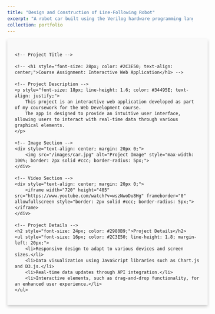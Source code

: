 ```yaml
---
title: "Design and Construction of Line-Following Robot"
excerpt: "A robot car built using the Verilog hardware programming language and aesthetic design, <br/>capable of following black lines on the ground.<br/><img src='/images/car.jpg' width='500' height='300'>"
collection: portfolio
---
```


<div id="content" style="width: 100%; margin: 0 auto; padding: 20px; background-color: #f9f9f9; box-shadow: 0 4px 8px rgba(0, 0, 0, 0.2);">

    <!-- Project Title -->
    
    <!-- <h1 style="font-size: 28px; color: #2C3E50; text-align: center;">Course Assignment: Interactive Web Application</h1> -->

    <!-- Project Description -->
    <p style="font-size: 18px; line-height: 1.6; color: #34495E; text-align: justify;">
        This project is an interactive web application developed as part of my coursework for the Web Development course. 
        The app is designed to provide an intuitive user interface, allowing users to interact with real-time data through various graphical elements.
    </p>

    <!-- Image Section -->
    <div style="text-align: center; margin: 20px 0;">
        <img src="/images/car.jpg" alt="Project Image" style="max-width: 100%; border: 2px solid #ccc; border-radius: 5px;">
    </div>

    <!-- Video Section -->
    <div style="text-align: center; margin: 20px 0;">
        <iframe width="720" height="405" src="https://www.youtube.com/watch?v=wszNwoDu8Hg" frameborder="0" allowfullscreen style="border: 2px solid #ccc; border-radius: 5px;"></iframe>
    </div>

    <!-- Project Details -->
    <h2 style="font-size: 24px; color: #2980B9;">Project Details</h2>
    <ul style="font-size: 16px; color: #2C3E50; line-height: 1.8; margin-left: 20px;">
        <li>Responsive design to adapt to various devices and screen sizes.</li>
        <li>Data visualization using JavaScript libraries such as Chart.js and D3.js.</li>
        <li>Real-time data updates through API integration.</li>
        <li>Interactive elements, such as drag-and-drop functionality, for an enhanced user experience.</li>
    </ul>
</div>

